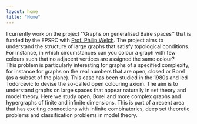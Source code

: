 ```yaml
---
layout: home
title: "Home"
---
```


I currently work on the project ''Graphs on generalised Baire spaces'' that is funded by the EPSRC with <a href="https://people.maths.bris.ac.uk/~mapdw/">Prof. Philip Welch</a>.
The project aims to understand the structure of large graphs that satisfy topological conditions.
For instance, in which circumstances can you colour a graph with few colours such that no adjacent vertices are assigned the same colour?
<br>
This problem is particularly interesting for graphs of a specified complexity,
for instance for graphs on the real numbers that are open, closed or Borel (as a subset of the plane).
This case has been studied in the 1980s and led Todorcevic to devise the so-called open colouring axiom.
The aim is to understand graphs on large spaces that appear naturally in set theory and model theory.
Here we study open, Borel and more complex graphs and hypergraphs of finite and infinite dimensions.
This is part of a recent area that has exciting connections with infinite combinatorics,
deep set theoretic problems and classification problems in model theory.
